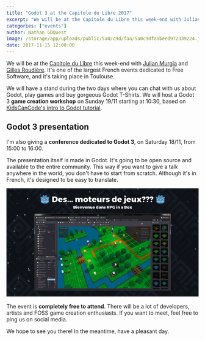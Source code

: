 ```yaml
---
title: "Godot 3 at the Capitole du Libre 2017"
excerpt: "We will be at the Capitole du Libre this week-end with Julian Murgia and Gilles Roudière. It's one of the largest French events dedicated to Free Software, and it's taking place in Toulouse. Come meet us if you're in the area!"
categories: ["events"]
author: Nathan GDQuest
image: /storage/app/uploads/public/5a0/c9d/faa/5a0c9dfaabeed972339224.jpg
date: 2017-11-15 12:00:00
---
```


We will be at the [Capitole du Libre](https://2017.capitoledulibre.org/) this week-end with [Julian Murgia](https://github.com/StraToN) and [Gilles Roudière](https://github.com/groud). It's one of the largest French events dedicated to Free Software, and it's taking place in Toulouse.

We will have a stand during the two days where you can chat with us about Godot, play games and buy gorgeous Godot T-Shirts. We will host a Godot 3 **game creation workshop** on Sunday 19/11 starting at 10:30, based on [KidsCanCode's intro to Godot tutorial](http://docs.godotengine.org/en/latest/learning/step_by_step/your_first_game.html).

## Godot 3 presentation

I'm also giving a **conference dedicated to Godot 3**, on Saturday 18/11, from 15:00 to 16:00.

The presentation itself is made in Godot. It's going to be open source and available to the entire community. This way if you want to give a talk anywhere in the world, you don't have to start from scratch. Although it's in French, it's designed to be easy to translate.

![A slide from the presentation, made in Godot, with snow falling on the screen](/storage/app/media/events/capitole-du-libre/2017/rpg-in-a-box.png)

The event is **completely free to attend**. There will be a lot of developers, artists and FOSS game creation enthusiasts. If you want to meet, feel free to ping us on social media.

We hope to see you there!
In the meantime, have a pleasant day.